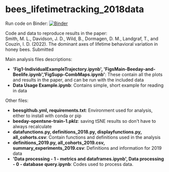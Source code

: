 # bees_lifetimetracking_2018data
Run code on Binder:
[![Binder](https://mybinder.org/badge_logo.svg)](https://mybinder.org/v2/gh/jacobdavidson/bees_lifetimetracking_2018data/HEAD)

Code and data to reproduce results in the paper:<br>
Smith, M. L., Davidson, J. D., Wild, B., Dormagen, D. M., Landgraf, T., and Couzin, I. D. (2022). The dominant axes of lifetime behavioral variation in honey bees. Submitted

Main analysis files descriptions:
- **'Fig1-IndividualExampleTrajectory.ipynb', 'FigsMain-Beeday-and-Beelife.ipynb','FigSupp-CombMaps.ipynb'**:  These contain all the plots and results in the paper, and can be run with the included data
- **Data Usage Example.ipynb**:  Contains simple, short example for reading in data


Other files:
- **beesgithub.yml, requirements.txt**:  Environment used for analysis, either to install with conda or pip
- **beeday-opentsne-train-1.pklz**: saving tSNE results so don't have to always recalculate 
- **datafunctions.py, definitions_2018.py, displayfunctions.py, all_cohorts.csv**:  Contain functions and definitions used in the analysis
- **definitions_2019.py, all_cohorts_2019.csv, summary_experiments_2019.csv**: Definitions and information for 2019 data
- **'Data processing - 1 - metrics and dataframes.ipynb', Data processing - 0 - database query.ipynb**:  Codes used to process data. 



